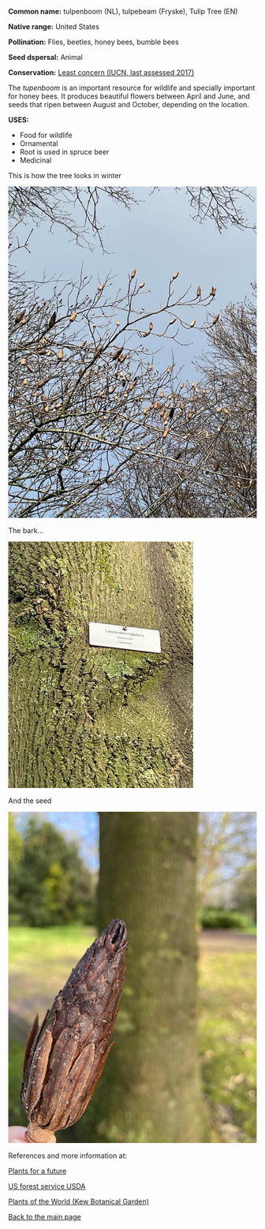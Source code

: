 **Common name:** tulpenboom (NL), tulpebeam (Fryske), Tulip Tree (EN)


<!--more-->
**Native range:**  United States

**Pollination:** Flies, beetles, honey bees, bumble bees

**Seed dspersal:** Animal

**Conservation:** [Least concern (IUCN, last assessed 2017)](https://www.iucnredlist.org/species/194074/2296302)

The _tupenboom_ is an important resource for wildlife and specially important for honey bees. It produces beautiful flowers between April and June, and seeds that ripen between August and October, depending on the location. 

**USES:**

- Food for wildlife
- Ornamental
- Root is used in spruce beer
- Medicinal

This is how the tree looks in winter

![tulip tree](https://raw.githubusercontent.com/carolxgl/TreeLibrary/gh-pages/images/lirtul.jpeg)

The bark...

![tulip tree bark](https://raw.githubusercontent.com/carolxgl/TreeLibrary/gh-pages/images/lirtulB.jpeg)

And the seed

![tulip tree seed](https://raw.githubusercontent.com/carolxgl/TreeLibrary/gh-pages/images/lirtulSeed.jpeg)

References and more information at:

[Plants for a future](https://pfaf.org/user/Plant.aspx?LatinName=Liriodendron+tulipifera)

[US forest service USDA](https://www.srs.fs.usda.gov/pubs/misc/ag_654/volume_2/liriodendron/tulipifera.htm)

[Plants of the World (Kew Botanical Garden)](https://powo.science.kew.org/taxon/urn:lsid:ipni.org:names:30197364-2)

[Back to the main page](https://carolxgl.github.io/TreeLibrary/)
